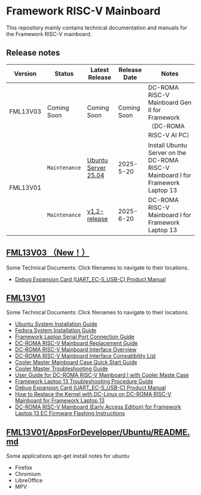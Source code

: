# Framework RISC-V Mainboard 
This repository mainly contains technical documentation and manuals for the Framework RISC-V mainboard.

## Release notes
<table>
<thead>
  <tr>
    <th>Version</th>
    <th>Status</th>
    <th>Latest Release</th>
    <th>Release Date</th>
    <th>Notes</th>
  </tr>
</thead>
<tbody>
  <tr>
    <td>FML13V03</td>
    <td>Coming Soon</td>
    <td>Coming Soon</td>
    <td>Coming Soon</td>
    <td>DC-ROMA RISC-V Mainboard Gen II for Framework（DC-ROMA RISC-V AI PC）</td>
  </tr>
  
  <tr>
    <td rowspan="2">FML13V01</td>
    <td><code>Maintenance</code></td>
    <td><a href="https://canonical-ubuntu-boards.readthedocs-hosted.com/en/latest/how-to/deepcomputing-fml13v01/#install-ubuntu-on-the-deepcomputing-fml13v01">Ubuntu Server 25.04</a></td> 
    <td>2025-5-20</td>
    <td>Install Ubuntu Server on the DC-ROMA RISC-V Mainboard I for Framework Laptop 13</td>
  </tr>
  <tr>
    <td><code>Maintenance</code></td>
    <td><a href="https://github.com/DC-DeepComputing/fml13v01/releases">v1.2-release</a></td> 
    <td>2025-6-20</td>
    <td>DC-ROMA RISC-V Mainboard I for Framework Laptop 13</td>
  </tr>
</tbody>
</table>

## [FML13V03 （New！）](https://github.com/DC-DeepComputing/Framework/tree/main/FWL13V03)
Some Technical Documents: Click filenames to navigate to their locations.
- [Debug Expansion Card (UART_EC-S_USB-C) Product Manual](https://github.com/DC-DeepComputing/Framework/blob/main/FML13V03/Debug%20Expansion%20Card%20(UART_EC-S_USB-C)%20Product%20Manual.pdf)
## [FML13V01](https://github.com/DC-DeepComputing/Framework/tree/main/FML13V01) 
Some Technical Documents: Click filenames to navigate to their locations.
- [Ubuntu System Installation Guide](https://github.com/DC-DeepComputing/Framework/blob/main/FML13V01/Ubuntu%2024.04%20Installation%20on%20the%20DC-ROMA%20RISC-V%20Mainboard.pdf)
- [Fedora System Installation Guide](https://github.com/DC-DeepComputing/Framework/blob/main/FML13V01/Fedora%2041%20Installation%20on%20the%20DC-ROMA%20RISC-V%20Mainboard.pdf)
- [Framework Laptop Serial Port Connection Guide](https://github.com/DC-DeepComputing/Framework/blob/main/FML13V01/Framework%20Serial%20Port%20Connection%20Guide.pdf)
- [DC-ROMA RISC-V Mainboard Replacement Guide](https://github.com/DC-DeepComputing/Framework/blob/main/FML13V01/DC-ROMA%20RISC-V%20Mainboard%20Replacement%20Guide.pdf)
- [DC-ROMA RISC-V Mainboard Interface Overview](https://github.com/DC-DeepComputing/Framework/blob/main/FML13V01/DC-ROMA%20RISC-V%20Mainboard%20Interface%20Overview.pdf)
- [DC-ROMA RISC-V Mainboard Interface Compatibility List](https://github.com/DC-DeepComputing/Framework/blob/main/FML13V01/DC-ROMA%20RISC-V%20Mainboard%20Interface%20Compatibility%20List%20.pdf)
- [Cooler Master Mainboard Case Quick Start Guide](https://github.com/DC-DeepComputing/Framework/blob/main/FML13V01/Cooler%20Master%20Mainboard%20Case%20Quick%20Start%20Guide.pdf)
- [Cooler Master Troubleshooting Guide](https://github.com/DC-DeepComputing/Framework/blob/main/FML13V01/Cooler%20Master%20Troubleshooting%20Guide.pdf)
- [User Guide for DC-ROMA RISC-V Mainboard I with Cooler Maste Case](https://github.com/DC-DeepComputing/Framework/blob/main/FML13V01/User%20Guide%20for%20DC-ROMA%20RISC-V%20Mainboard%20I%20with%20Cooler%20Maste%20Case.pdf)
- [Framework Laptop 13 Troubleshooting Procedure Guide](https://github.com/DC-DeepComputing/Framework/blob/main/FML13V01/Framework%20Laptop%2013%20Troubleshooting%20Procedure%20Guide.pdf)
- [Debug Expansion Card (UART_EC-S_USB-C) Product Manual](https://github.com/DC-DeepComputing/Framework/blob/main/FML13V01/Debug%20Expansion%20Card%20(UART_EC-S_USB-C)%20Product%20Manual.pdf)
- [How to Replace the Kernel with DC-Linux on DC-ROMA RISC-V Mainboard for Framework Laptop 13](https://github.com/DC-DeepComputing/Framework/blob/main/FML13V01/How%20to%20Replace%20the%20Kernel%20with%20DC-Linux%20on%20DC-ROMA%20RISC-V%20Mainboard%20for%20Framework%20Laptop%2013.pdf)
- [DC-ROMA RISC-V Mainboard (Early Access Edition) for Framework Laptop 13 EC Firmware Flashing Instructions](https://github.com/DC-DeepComputing/Framework/blob/main/FML13V01/DC-ROMA%20RISC-V%20Mainboard%20(Early%20Access%20Edition)%20for%20Framework%20Laptop%2013%20EC%20Firmware%20Flashing%20Instructions.pdf)
  

## [FML13V01/AppsForDeveloper/Ubuntu/README.md](https://github.com/DC-DeepComputing/Framework/blob/main/FML13V01/AppsForDeveloper/Ubuntu/README.md)
Some applications apt-get install notes for ubuntu
- Firefox
- Chromium
- LibreOffice
- MPV
